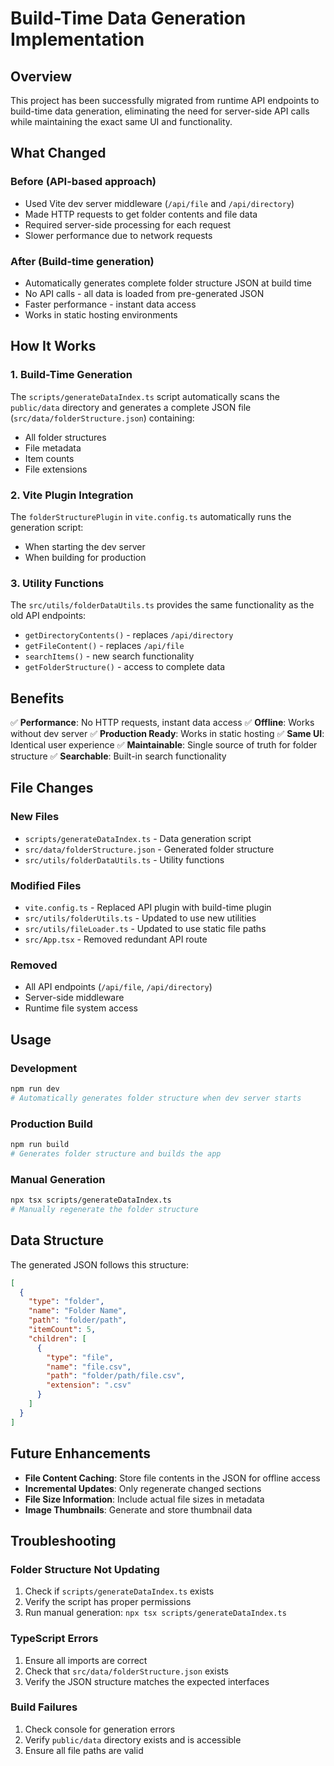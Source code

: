 # Build-Time Data Generation Implementation

## Overview
This project has been successfully migrated from runtime API endpoints to build-time data generation, eliminating the need for server-side API calls while maintaining the exact same UI and functionality.

## What Changed

### Before (API-based approach)
- Used Vite dev server middleware (`/api/file` and `/api/directory`)
- Made HTTP requests to get folder contents and file data
- Required server-side processing for each request
- Slower performance due to network requests

### After (Build-time generation)
- Automatically generates complete folder structure JSON at build time
- No API calls - all data is loaded from pre-generated JSON
- Faster performance - instant data access
- Works in static hosting environments

## How It Works

### 1. Build-Time Generation
The `scripts/generateDataIndex.ts` script automatically scans the `public/data` directory and generates a complete JSON file (`src/data/folderStructure.json`) containing:
- All folder structures
- File metadata
- Item counts
- File extensions

### 2. Vite Plugin Integration
The `folderStructurePlugin` in `vite.config.ts` automatically runs the generation script:
- When starting the dev server
- When building for production

### 3. Utility Functions
The `src/utils/folderDataUtils.ts` provides the same functionality as the old API endpoints:
- `getDirectoryContents()` - replaces `/api/directory`
- `getFileContent()` - replaces `/api/file`
- `searchItems()` - new search functionality
- `getFolderStructure()` - access to complete data

## Benefits

✅ **Performance**: No HTTP requests, instant data access
✅ **Offline**: Works without dev server
✅ **Production Ready**: Works in static hosting
✅ **Same UI**: Identical user experience
✅ **Maintainable**: Single source of truth for folder structure
✅ **Searchable**: Built-in search functionality

## File Changes

### New Files
- `scripts/generateDataIndex.ts` - Data generation script
- `src/data/folderStructure.json` - Generated folder structure
- `src/utils/folderDataUtils.ts` - Utility functions

### Modified Files
- `vite.config.ts` - Replaced API plugin with build-time plugin
- `src/utils/folderUtils.ts` - Updated to use new utilities
- `src/utils/fileLoader.ts` - Updated to use static file paths
- `src/App.tsx` - Removed redundant API route

### Removed
- All API endpoints (`/api/file`, `/api/directory`)
- Server-side middleware
- Runtime file system access

## Usage

### Development
```bash
npm run dev
# Automatically generates folder structure when dev server starts
```

### Production Build
```bash
npm run build
# Generates folder structure and builds the app
```

### Manual Generation
```bash
npx tsx scripts/generateDataIndex.ts
# Manually regenerate the folder structure
```

## Data Structure

The generated JSON follows this structure:
```json
[
  {
    "type": "folder",
    "name": "Folder Name",
    "path": "folder/path",
    "itemCount": 5,
    "children": [
      {
        "type": "file",
        "name": "file.csv",
        "path": "folder/path/file.csv",
        "extension": ".csv"
      }
    ]
  }
]
```

## Future Enhancements

- **File Content Caching**: Store file contents in the JSON for offline access
- **Incremental Updates**: Only regenerate changed sections
- **File Size Information**: Include actual file sizes in metadata
- **Image Thumbnails**: Generate and store thumbnail data

## Troubleshooting

### Folder Structure Not Updating
1. Check if `scripts/generateDataIndex.ts` exists
2. Verify the script has proper permissions
3. Run manual generation: `npx tsx scripts/generateDataIndex.ts`

### TypeScript Errors
1. Ensure all imports are correct
2. Check that `src/data/folderStructure.json` exists
3. Verify the JSON structure matches the expected interfaces

### Build Failures
1. Check console for generation errors
2. Verify `public/data` directory exists and is accessible
3. Ensure all file paths are valid
